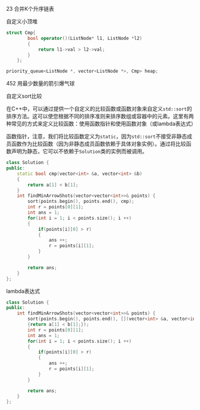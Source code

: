 23 合并K个升序链表

自定义小顶堆

```c++
struct Cmp{
        bool operator()(ListNode* l1, ListNode *l2)
        {
            return l1->val > l2->val;
        }
    };

priority_queue<ListNode *, vector<ListNode *>, Cmp> heap;
```



452 用最少数量的箭引爆气球

自定义sort比较

在C++中，可以通过提供一个自定义的比较函数或函数对象来自定义`std::sort`的排序方法。这可以使您根据不同的排序准则来排序数组或容器中的元素。这里有两种常见的方式来定义比较函数：使用函数指针和使用函数对象（或lambda表达式）

函数指针，注意，我们将比较函数定义为`static`，因为`std::sort`不接受非静态成员函数作为比较函数（因为非静态成员函数依赖于具体对象实例）。通过将比较函数声明为静态，它可以不依赖于`Solution`类的实例而被调用。

```c++
class Solution {
public:
    static bool cmp(vector<int> &a, vector<int> &b)
    {
        return a[1] < b[1];
    }
    int findMinArrowShots(vector<vector<int>>& points) {
        sort(points.begin(), points.end(), cmp);
        int r = points[0][1];
        int ans = 1;
        for(int i = 1; i < points.size(); i ++)
        {
            if(points[i][0] > r)
            {
                ans ++;
                r = points[i][1];
            }
        }

        return ans;
    }
};
```

lambda表达式

```c++
class Solution {
public:
    int findMinArrowShots(vector<vector<int>>& points) {
        sort(points.begin(), points.end(), [](vector<int> &a, vector<int> &b)
        {return a[1] < b[1];});
        int r = points[0][1];
        int ans = 1;
        for(int i = 1; i < points.size(); i ++)
        {
            if(points[i][0] > r)
            {
                ans ++;
                r = points[i][1];
            }
        }

        return ans;
    }
};
```

